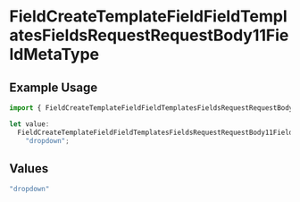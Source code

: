 # FieldCreateTemplateFieldFieldTemplatesFieldsRequestRequestBody11FieldMetaType

## Example Usage

```typescript
import { FieldCreateTemplateFieldFieldTemplatesFieldsRequestRequestBody11FieldMetaType } from "@documenso/sdk-typescript/models/operations";

let value:
  FieldCreateTemplateFieldFieldTemplatesFieldsRequestRequestBody11FieldMetaType =
    "dropdown";
```

## Values

```typescript
"dropdown"
```